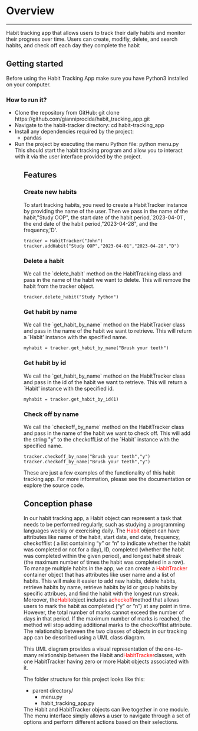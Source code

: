 <!DOCTYPE html>
<html lang="en">
<head>
    <meta charset="UTF-8">
</head>
<body>
<h1>Overview</h1>
<hr>
<p>Habit tracking app that allows users to track their daily habits and 
      monitor their progress over time. Users can create, modifiy, delete, and search habits, and check off each day
    they complete the habit</a></p>
<h2>Getting started</h2>

Before using the Habit Tracking App make sure you have Python3 installed on your computer.
<h3>How to run it?</h3>
     <ul>
      <li>Clone the repository from GitHub: git clone https://github.com/gianniprocida/habit_tracking_app.git</li>
      <li>Navigate to the habit-tracker directory: cd habit-tracking_app</li>
      <li>Install any dependencies required by the project:
        <ul>
          <li>pandas</li>
        </ul>
      </li>   
      <li>Run the project by executing the menu Python file: python menu.py</li>
      This should start the habit tracking program and allow you to interact with it via the user interface provided by the project.
    <ul>
<h2>Features</h2>
<h3>Create new habits</h3>
To start tracking habits, you need to create a HabitTracker instance by providing the name of the user. Then we pass in the name of the habit,"Study OOP", the start date of the habit period,`2023-04-01`, the end date of the habit period,"2023-04-28", and the frequency,'D'.

```
tracker = HabitTracker("John")
tracker.addHabit("Study OOP","2023-04-01","2023-04-28","D")
```

<h3>Delete a habit</h3>
We call the `delete_habit` method on the HabitTracking class and pass in the name of the habit we want to delete.
This will remove the habit from the tracker object.

```
tracker.delete_habit("Study Python")
```

<h3>Get habit by name</h3>
We call the `get_habit_by_name` method on the HabitTracker class and pass in the 
name of the habit we want to retrieve. This will return a `Habit' instance with the specified name.

```
myhabit = tracker.get_habit_by_name("Brush your teeth")
```

<h3>Get habit by id</h3>
We call the `get_habit_by_name` method on the HabitTracker class and pass in the id of
the habit we want to retrieve. This will return a `Habit' instance with the specified id.

```
myhabit = tracker.get_habit_by_id(1)
```

<h3>Check off by name</h3>
We call the `checkoff_by_name` method on the HabitTracker class and pass in the name of the habit we want to check off. This 
will add the string "y" to the checkoffList of the `Habit` instance with the specified name.

```
tracker.checkoff_by_name("Brush your teeth","y")
tracker.checkoff_by_name("Brush your teeth","y")
```
These are just a few examples of the functionality of this habit tracking app. 
For more information, please see the documentation or explore the source code.
<h2>Conception phase</h2>

In our habit tracking app, a Habit object can represent a task that needs to be performed 
regularly, such as studying a programming languages weekly or exercising daily. 
The <span style="color: red;">Habit</span> object can have attributes like name of the habit, 
start date, end date, frequency, checkofflist ( a list containing “y” or “n” to indicate 
whether the habit was completed or not for a day), ID, completed (whether the habit was 
completed within the given period), and longest habit streak (the maximum number of times 
the habit was completed in a row). To manage multiple habits in  the app, we can create a 
<span style="color: red;">HabitTracker</span>  container object that 
has attributes like user name and a list of habits. This will make it easier to add new
 habits, delete habits, retrieve habits by name, retrieve habits by id or group habits by 
 specific attribues, and find the habit with the longest run streak. Moreover, 
 the<span style="color: red;">Habit</span>object includes a<span style="color: red;">checkoff</span>method that 
 allows users to mark the habit as completed (“y” or “n”) at any point in time. However, the total number of marks cannot 
 exceed the number of days in that period. If the maximum number of marks is reached, the 
 method will stop adding additional marks to the checkofflist attribute.
 The relationship between the two classes of objects in our tracking app can be described 
 using a UML class diagram. 
 
 This UML diagram provides a visual representation of the 
 one-to-many relationship between the Habit and<span style="color: red;">HabitTracker</span>classes, with one HabitTracker
  having zero or more Habit objects associated with it. 

 The folder structure for this project looks like this:
 <ul>
  <li>parent directory/
    <ul>
      <li>menu.py</li>
      <li>habit_tracking_app.py</li>
    </ul>
  </li>
</ul>
The Habit and HabitTracker objects can live together in one module. The menu interface simply allows a user to navigate through a set of options and perform different actions based on their selections.
</body>
